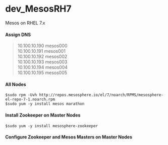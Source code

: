 # dev_MesosRH7
Mesos on RHEL 7.x

#### Assign DNS
>10.100.10.190 mesos000<br/>
>10.100.10.191 mesos001<br/>
>10.100.10.192 mesos002<br/>
>10.100.10.193 mesos003<br/>
>10.100.10.194 mesos004<br/>
>10.100.10.195 mesos005<br/>

#### All Nodes
```
$sudo rpm -Uvh http://repos.mesosphere.io/el/7/noarch/RPMS/mesosphere-el-repo-7-1.noarch.rpm
$sudo yum -y install mesos marathon
```

#### Install Zookeeper on Master Nodes
`$sudo yum -y install mesosphere-zookeeper`<br/>

#### Configure Zookeeper and Mesos Masters on Master Nodes
